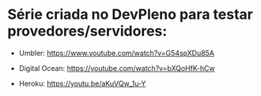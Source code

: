 # Série criada no DevPleno para testar provedores/servidores:

- Umbler: https://www.youtube.com/watch?v=G54spXDu85A

- Digital Ocean: https://youtube.com/watch?v=bXQoHfK-hCw

- Heroku: https://youtu.be/aKuVQw_1u-Y

